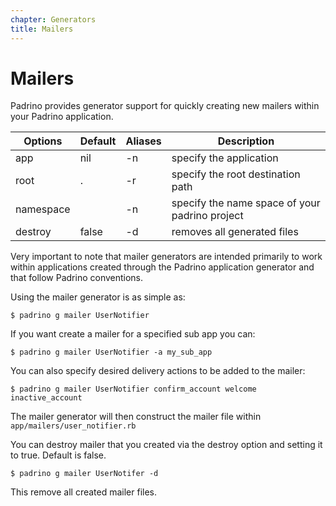 ```yaml
---
chapter: Generators
title: Mailers
---
```


# Mailers

Padrino provides generator support for quickly creating new mailers within your
Padrino application.

Options   | Default | Aliases | Description
--------- | ------- | ------- | ----------------------------------------------
app       | nil     | -n      | specify the application
root      | .       | -r      | specify the root destination path
namespace |         | -n      | specify the name space of your padrino project
destroy   | false   | -d      | removes all generated files

Very important to note that mailer generators are intended primarily to work
within applications created through the Padrino application generator and that
follow Padrino conventions.

Using the mailer generator is as simple as:

```shell
$ padrino g mailer UserNotifier
```

If you want create a mailer for a specified sub app you can:

```shell
$ padrino g mailer UserNotifier -a my_sub_app
```

You can also specify desired delivery actions to be added to the mailer:

```shell
$ padrino g mailer UserNotifier confirm_account welcome inactive_account
```

The mailer generator will then construct the mailer file within
`app/mailers/user_notifier.rb`

You can destroy mailer that you created via the destroy option and setting it to
true. Default is false.

```shell
$ padrino g mailer UserNotifer -d
```

This remove all created mailer files.
